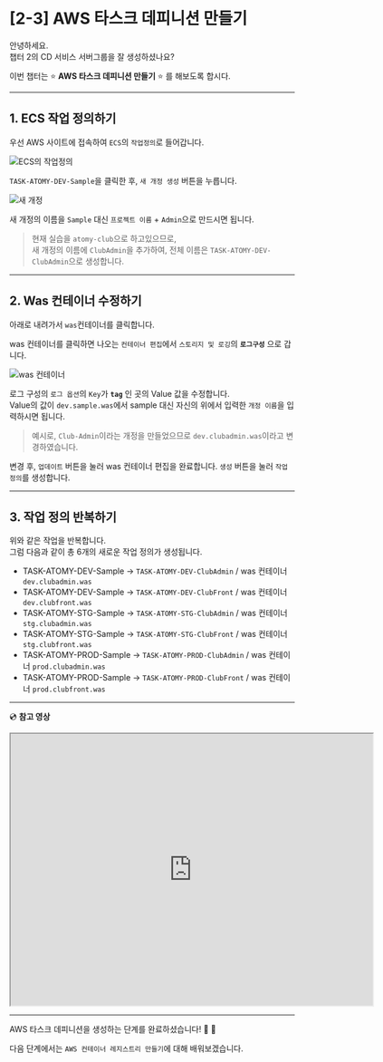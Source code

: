 # [2-3]  AWS 타스크 데피니션 만들기

안녕하세요.       
챕터 2의 CD 서비스 서버그룹을 잘 생성하셨나요?

이번 챕터는 :star: **AWS 타스크 데피니션 만들기** :star: 를 해보도록 합시다.

---

## 1. ECS 작업 정의하기

우선 AWS 사이트에 접속하여 `ECS`의 `작업정의`로 들어갑니다.

![ECS의 작업정의](https://user-images.githubusercontent.com/54167990/65402450-5c880200-de09-11e9-9899-f47b044b5052.png)

`TASK-ATOMY-DEV-Sample`을 클릭한 후, `새 개정 생성` 버튼을 누릅니다.

![새 개정](https://user-images.githubusercontent.com/54167990/65402542-05366180-de0a-11e9-80d1-20f509766467.PNG)

새 개정의 이름을 `Sample` 대신 `프로젝트 이름` + `Admin`으로 만드시면 됩니다.      

> 현재 실습을 `atomy-club`으로 하고있으므로,  
> 새 개정의 이름에 `ClubAdmin`을 추가하여, 전체 이름은 `TASK-ATOMY-DEV-ClubAdmin`으로 생성합니다.

---

## 2. Was 컨테이너 수정하기

아래로 내려가서 `was`컨테이너를 클릭합니다.

was 컨테이너를 클릭하면 나오는 `컨테이너 편집`에서 `스토리지 및 로깅`의 **`로그구성`** 으로 갑니다. 

![was 컨테이너](https://user-images.githubusercontent.com/54167990/65403042-2187cd80-de0d-11e9-8b34-5e3552cb44b6.PNG)

로그 구성의 `로그 옵션`의 `Key`가 **`tag`** 인 곳의 Value 값을 수정합니다.         
Value의 값이 `dev.sample.was`에서 sample 대신 자신의 위에서 입력한 `개정 이름`을 입력하시면 됩니다.

> 예시로, `Club-Admin`이라는 개정을 만들었으므로 `dev.clubadmin.was`이라고 변경하였습니다.

변경 후, `업데이트` 버튼을 눌러 was 컨테이너 편집을 완료합니다.
`생성` 버튼을 눌러 `작업 정의`를 생성합니다.

---

## 3. 작업 정의 반복하기

위와 같은 작업을 반복합니다.   
그럼 다음과 같이 총 6개의 새로운 작업 정의가 생성됩니다.

- TASK-ATOMY-DEV-Sample -> `TASK-ATOMY-DEV-ClubAdmin` / was 컨테이너 `dev.clubadmin.was` 
- TASK-ATOMY-DEV-Sample -> `TASK-ATOMY-DEV-ClubFront` / was 컨테이너 `dev.clubfront.was` 
- TASK-ATOMY-STG-Sample -> `TASK-ATOMY-STG-ClubAdmin` / was 컨테이너 `stg.clubadmin.was`
- TASK-ATOMY-STG-Sample -> `TASK-ATOMY-STG-ClubFront` / was 컨테이너 `stg.clubfront.was`
- TASK-ATOMY-PROD-Sample -> `TASK-ATOMY-PROD-ClubAdmin` / was 컨테이너 `prod.clubadmin.was` 
- TASK-ATOMY-PROD-Sample -> `TASK-ATOMY-PROD-ClubFront` / was 컨테이너 `prod.clubfront.was`

---

:cd: **참고 영상** 

<iframe src="https://drive.google.com/file/d/1FytF1UmBwXh2bYc7U0cjJnv_2Kh9Xis0/preview" width="640" height="480"></iframe>

---

AWS 타스크 데피니션을 생성하는 단계를 완료하셨습니다! :clap: :clap:

다음 단계에서는 `AWS 컨테이너 레지스트리 만들기`에 대해 배워보겠습니다.
